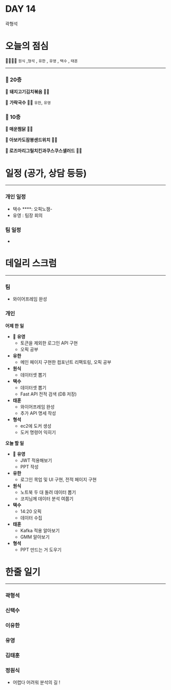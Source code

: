 # DAY 14

곽형석 

# 오늘의 점심

👨‍👩‍👧‍👧   `원식` ,`형석` , `유한` , `유영` , `택수` , `태훈`

---

### 🍲 20층

🥘 ****돼지고기김치볶음**** 👋🏻  

🍜 ****가락국수**** 👋🏻   `유한`, `유영`

### 🥗 10층

**🍱 매운찜닭** 👋🏻 

**🥪 아보카도잠봉샌드위치** 👋🏻 

**🥗 로즈마리그릴치킨과쿠스쿠스샐러드** 👋🏻

# 일정 (공가, 상담 등등)

---

### 개인 일정

- 택수 ****: 오픽노잼-
- 유영 : 팀장 회의

### 팀 일정

- 

# 데일리 스크럼

---

### 팀

- 와이어프레임 완성

### 개인

**어제 한 일**

- 🐰 **유영**
    - 토큰을 제외한 로그인 API 구현
    - 오픽 공부
- **유한**
    - 메인 페이지 구현한 컴포넌트 리팩토링, 오픽 공부
- **원식**
    - 데이터셋 뽑기
- **택수**
    - 데이터셋 뽑기
    - Fast API 전적 검색 (DB 저장)
- **태훈**
    - 와이어프레임 완성
    - 추가 API 명세 작성
- **형석**
    - ec2에 도커 생성
    - 도커 명령어 익히기

**오늘 할 일**

- 🐰 **유영**
    - JWT 적용해보기
    - PPT 작성
- **유한**
    - 로그인 목업 및 UI 구현, 전적 페이지 구현
- **원식**
    - 노트북 두 대 돌려 데이터 뽑기
    - 코치님께 데이터 분석 여쭙기
- **택수**
    - 14:20 오픽
    - 데이터 수집
- **태훈**
    - Kafka 적용 알아보기
    - GMM 알아보기
- **형석**
    - PPT 만드는 거 도우기

# 한줄 일기

---

### 곽형석

### 신택수

### 이유한

### 유영

### 김태훈

### 정원식
- 어렵다 어려워 분석의 길 !
